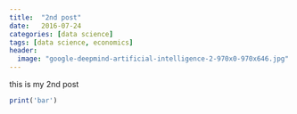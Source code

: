 ```yaml
---
title:  "2nd post"
date:   2016-07-24
categories: [data science]
tags: [data science, economics]
header:
  image: "google-deepmind-artificial-intelligence-2-970x0-970x646.jpg"
---
```


this is my 2nd post

```r
print('bar')
```